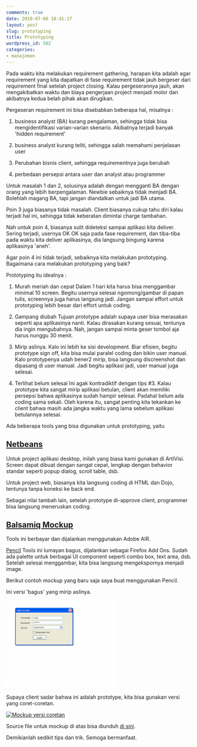 ```yaml
---
comments: true
date: 2010-07-06 18:41:17
layout: post
slug: prototyping
title: Prototyping
wordpress_id: 562
categories:
- manajemen
---
```


Pada waktu kita melakukan requirement gathering, harapan kita adalah agar requirement yang kita dapatkan di fase requirement tidak jauh bergeser dari requirement final setelah project closing. Kalau pergeserannya jauh, akan mengakibatkan waktu dan biaya pengerjaan project menjadi molor dan akibatnya kedua belah pihak akan dirugikan.

Pergeseran requirement ini bisa disebabkan beberapa hal, misalnya :




  1. business analyst (BA) kurang pengalaman, sehingga tidak bisa mengidentifikasi varian-varian skenario. Akibatnya terjadi banyak 'hidden requirement'



  2. business analyst kurang teliti, sehingga salah memahami penjelasan user


  3. Perubahan bisnis client, sehingga requirementnya juga berubah



  4. perbedaan persepsi antara user dan analyst atau programmer




Untuk masalah 1 dan 2, solusinya adalah dengan mengganti BA dengan orang yang lebih berpengalaman. Newbie sebaiknya tidak menjadi BA. Bolehlah magang BA, tapi jangan diandalkan untuk jadi BA utama.

Poin 3 juga biasanya tidak masalah. Client biasanya cukup tahu diri kalau terjadi hal ini, sehingga tidak keberatan dimintai charge tambahan.

Nah untuk poin 4, biasanya sulit dideteksi sampai aplikasi kita deliver. Sering terjadi, usernya OK OK saja pada fase requirement, dan tiba-tiba pada waktu kita deliver aplikasinya, dia langsung bingung karena aplikasinya 'aneh'.

Agar poin 4 ini tidak terjadi, sebaiknya kita melakukan prototyping. Bagaimana cara melakukan prototyping yang baik?


Prototyping itu idealnya :

1. Murah meriah dan cepat
Dalam 1 hari kita harus bisa menggambar minimal 10 screen.
Begitu usernya selesai ngomong/gambar di papan tulis, screennya juga harus langsung jadi.
Jangan sampai effort untuk prototyping lebih besar dari effort untuk coding.

2. Gampang diubah
Tujuan prototype adalah supaya user bisa merasakan seperti apa aplikasinya nanti.
Kalau dirasakan kurang sesuai, tentunya dia ingin mengubahnya.
Nah, jangan sampai minta geser tombol aja harus nunggu 30 menit.

3. Mirip aslinya.
Kalo ini lebih ke sisi development.
Biar efisien, begitu prototype sign off, kita bisa mulai paralel coding dan bikin user manual.
Kalo prototypenya udah bener2 mirip, bisa langsung discreenshot dan dipasang di user manual.
Jadi begitu aplikasi jadi, user manual juga selesai.

4. Terlihat belum selesai
Ini agak kontradiktif dengan tips #3. Kalau prototype kita sangat mirip aplikasi betulan, client akan memiliki persepsi bahwa aplikasinya sudah hampir selesai. Padahal belum ada coding sama sekali. Oleh karena itu, sangat penting kita tekankan ke client bahwa masih ada jangka waktu yang lama sebelum aplikasi betulannya selesai.

Ada beberapa tools yang bisa digunakan untuk prototyping, yaitu



## [Netbeans](http://www.netbeans.org)


Untuk project aplikasi desktop, inilah yang biasa kami gunakan di ArtiVisi. Screen dapat dibuat dengan sangat cepat, lengkap dengan behavior standar seperti popup dialog, scroll table, dsb.

Untuk project web, biasanya kita langsung coding di HTML dan Dojo, tentunya tanpa koneksi ke back end.

Sebagai nilai tambah lain, setelah prototype di-approve client, programmer bisa langsung meneruskan coding.



## [Balsamiq Mockup](http://www.balsamiq.com/products/mockups)


Tools ini berbayar dan dijalankan menggunakan Adobe AIR.

[Pencil](http://pencil.evolus.vn)
Tools ini lumayan bagus, dijalankan sebagai Firefox Add Ons. Sudah ada palette untuk berbagai UI component seperti combo box, text area, dsb. Setelah selesai menggambar, kita bisa langsung mengekspornya menjadi image.

Berikut contoh mockup yang baru saja saya buat menggunakan Pencil.

Ini versi 'bagus' yang mirip aslinya.

[![Mockup Login Screen ala Windows XP ](/images/uploads/2010/07/windows_login-300x238.png)](/images/uploads/2010/07/windows_login-300x238.png)

Supaya client sadar bahwa ini adalah prototype, kita bisa gunakan versi yang coret-coretan.

[![Mockup versi coretan](https://lh4.googleusercontent.com/-1hcFb859pOI/U1acWK5Y8YI/AAAAAAAAFqw/KxhM_jXmybE/w771-h474-no/entri_anggota.png)](https://lh4.googleusercontent.com/-1hcFb859pOI/U1acWK5Y8YI/AAAAAAAAFqw/KxhM_jXmybE/w771-h474-no/entri_anggota.png)

Source file untuk mockup di atas bisa diunduh [di sini](../../downloads/aplikasi-perpustakaan.ep).

Demikianlah sedikit tips dan trik. Semoga bermanfaat.
